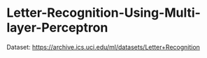 # Letter-Recognition-Using-Multi-layer-Perceptron
Dataset: https://archive.ics.uci.edu/ml/datasets/Letter+Recognition
